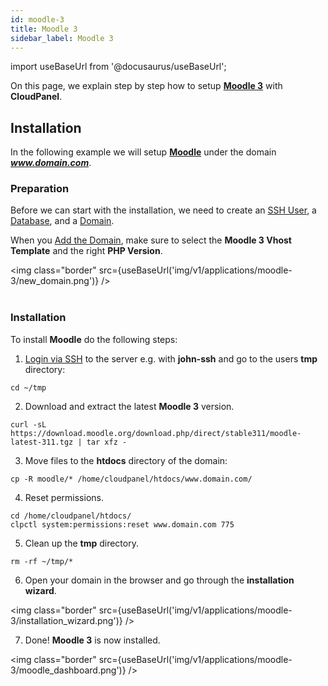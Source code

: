 ```yaml
---
id: moodle-3
title: Moodle 3
sidebar_label: Moodle 3
---
```


import useBaseUrl from '@docusaurus/useBaseUrl';

On this page, we explain step by step how to setup **[Moodle 3](https://moodle.org/)** with **CloudPanel**.

## Installation

In the following example we will setup **[Moodle](https://moodle.org/)** under the domain ***www.domain.com***.

### Preparation

Before we can start with the installation, we need to create an [SSH User](../frontend-area/users#adding-a-user), a [Database](../frontend-area/databases#adding-a-database), and a [Domain](../frontend-area/domains#adding-a-domain).

When you [Add the Domain](../frontend-area/domains#adding-a-domain), make sure to select the **Moodle 3 Vhost Template** and the right **PHP Version**.

<img class="border" src={useBaseUrl('img/v1/applications/moodle-3/new_domain.png')} /> <br /><br />

### Installation

To install **Moodle** do the following steps:

1. [Login via SSH](../frontend-area/users#ssh-login) to the server e.g. with **john-ssh** and go to the users **tmp** directory:

```
cd ~/tmp
```

2. Download and extract the latest **Moodle 3** version.

```
curl -sL https://download.moodle.org/download.php/direct/stable311/moodle-latest-311.tgz | tar xfz -
```

3. Move files to the **htdocs** directory of the domain:

```
cp -R moodle/* /home/cloudpanel/htdocs/www.domain.com/
```

4. Reset permissions.

```
cd /home/cloudpanel/htdocs/
clpctl system:permissions:reset www.domain.com 775
```

5. Clean up the **tmp** directory.

```
rm -rf ~/tmp/*
```

6. Open your domain in the browser and go through the **installation wizard**.

<img class="border" src={useBaseUrl('img/v1/applications/moodle-3/installation_wizard.png')} />

7. Done! **Moodle 3** is now installed.

<img class="border" src={useBaseUrl('img/v1/applications/moodle-3/moodle_dashboard.png')} />